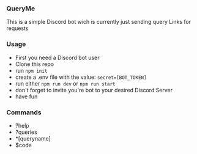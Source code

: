 ### QueryMe
This is a simple Discord bot wich is currently just sending query Links for requests

### Usage
 - First you need a Discord bot user 
 - Clone this repo
 - run ```npm init```
 - create a .env file with the value: ```secret=[BOT_TOKEN]```
 - run either ```npm run dev``` or ```npm run start```
 - don't forget to invite you're bot to your desired Discord Server
 - have fun

 ### Commands

  - ?help
  - ?queries
  - *[queryname]
  - $code
